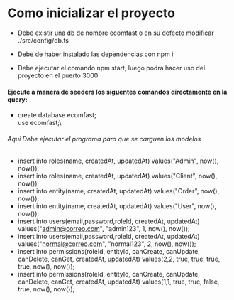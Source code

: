 # Como inicializar el proyecto

- Debe existir una db de nombre ecomfast o en su defecto modificar ./src/config/db.ts

- Debe de haber instalado las dependencias con npm i

- Debe ejecutar el comando npm start, luego podra hacer uso del proyecto en el puerto 3000

#### Ejecute a manera de seeders los siguentes comandos directamente en la query:

- create database ecomfast;\
use ecomfast;\

###### Aqui Debe ejecutar el programa para que se carguen los modelos
- insert into roles(name, createdAt, updatedAt) values("Admin", now(), now());
- insert into roles(name, createdAt, updatedAt) values("Client", now(), now());
- insert into entity(name, createdAt, updatedAt) values("Order", now(), now());
- insert into entity(name, createdAt, updatedAt) values("User", now(), now());
- insert into users(email,password,roleId, createdAt, updatedAt) values("admin@correo.com", "admin123", 1, now(), now());
- insert into users(email,password,roleId, createdAt, updatedAt) values("normal@correo.com", "normal123", 2, now(), now());
- insert into permissions(roleId, entityId, canCreate, canUpdate, canDelete, canGet, createdAt, updatedAt) values(2,2, true, true, true, true, now(), now());
- insert into permissions(roleId, entityId, canCreate, canUpdate, canDelete, canGet, createdAt, updatedAt) values(1,1, true, true, false, true, now(), now());